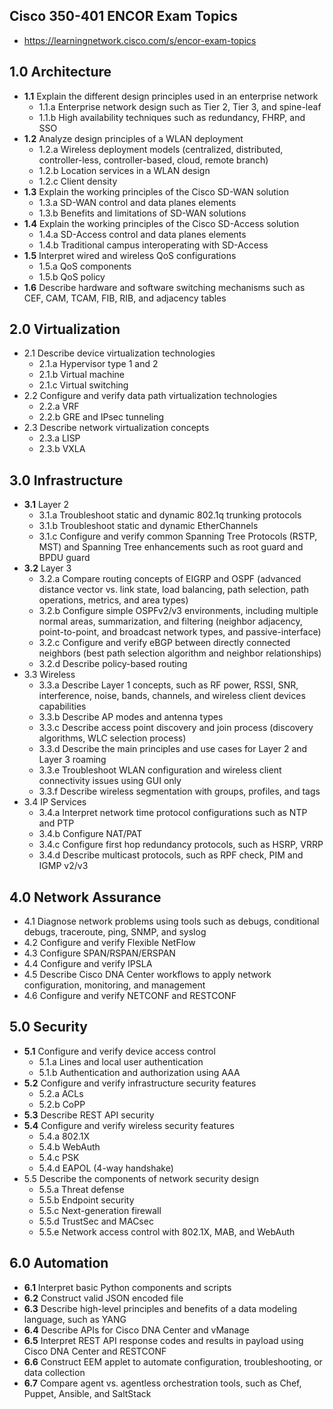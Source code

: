 ## Cisco 350-401 ENCOR Exam Topics

* https://learningnetwork.cisco.com/s/encor-exam-topics

## 1.0 Architecture
- **1.1** Explain the different design principles used in an enterprise network
  - 1.1.a Enterprise network design such as Tier 2, Tier 3, and spine-leaf
  - 1.1.b High availability techniques such as redundancy, FHRP, and SSO
- **1.2** Analyze design principles of a WLAN deployment
  - 1.2.a Wireless deployment models (centralized, distributed, controller-less, controller-based, cloud, remote branch)
  - 1.2.b Location services in a WLAN design
  - 1.2.c Client density
- **1.3** Explain the working principles of the Cisco SD-WAN solution
  - 1.3.a SD-WAN control and data planes elements
  - 1.3.b Benefits and limitations of SD-WAN solutions
- **1.4** Explain the working principles of the Cisco SD-Access solution
  - 1.4.a SD-Access control and data planes elements
  - 1.4.b Traditional campus interoperating with SD-Access
- **1.5**  Interpret wired and wireless QoS configurations
  - 1.5.a QoS components
  - 1.5.b QoS policy
- **1.6** Describe hardware and software switching mechanisms such as CEF, CAM, TCAM, FIB, RIB, and adjacency tables

## 2.0 Virtualization
* 2.1 Describe device virtualization technologies
  * 2.1.a Hypervisor type 1 and 2
  * 2.1.b Virtual machine
  * 2.1.c Virtual switching
* 2.2 Configure and verify data path virtualization technologies
  * 2.2.a VRF
  * 2.2.b GRE and IPsec tunneling
* 2.3 Describe network virtualization concepts
  * 2.3.a LISP
  * 2.3.b VXLA

## 3.0 Infrastructure
- **3.1** Layer 2
  * 3.1.a Troubleshoot static and dynamic 802.1q trunking protocols
  * 3.1.b Troubleshoot static and dynamic EtherChannels
  * 3.1.c Configure and verify common Spanning Tree Protocols (RSTP, MST) and Spanning Tree enhancements such as root guard and BPDU guard
- **3.2** Layer 3
  * 3.2.a Compare routing concepts of EIGRP and OSPF (advanced distance vector vs. link state, load balancing, path selection, path operations, metrics, and area types)
  * 3.2.b Configure simple OSPFv2/v3 environments, including multiple normal areas, summarization, and filtering (neighbor adjacency, point-to-point, and broadcast network types, and passive-interface)
  * 3.2.c Configure and verify eBGP between directly connected neighbors (best path selection algorithm and neighbor relationships)
  * 3.2.d Describe policy-based routing
- 3.3 Wireless
  * 3.3.a Describe Layer 1 concepts, such as RF power, RSSI, SNR, interference, noise, bands, channels, and wireless client devices capabilities
  * 3.3.b Describe AP modes and antenna types
  * 3.3.c Describe access point discovery and join process (discovery algorithms, WLC selection process)
  * 3.3.d Describe the main principles and use cases for Layer 2 and Layer 3 roaming
  * 3.3.e Troubleshoot WLAN configuration and wireless client connectivity issues using GUI only
  * 3.3.f Describe wireless segmentation with groups, profiles, and tags
- 3.4 IP Services
  * 3.4.a Interpret network time protocol configurations such as NTP and PTP
  * 3.4.b Configure NAT/PAT
  * 3.4.c Configure first hop redundancy protocols, such as HSRP, VRRP
  * 3.4.d Describe multicast protocols, such as RPF check, PIM and IGMP v2/v3

## 4.0 Network Assurance
* 4.1 Diagnose network problems using tools such as debugs, conditional debugs, traceroute, ping, SNMP, and syslog
* 4.2 Configure and verify Flexible NetFlow
* 4.3 Configure SPAN/RSPAN/ERSPAN
* 4.4 Configure and verify IPSLA
* 4.5 Describe Cisco DNA Center workflows to apply network configuration, monitoring, and management
* 4.6 Configure and verify NETCONF and RESTCONF

## 5.0 Security
- **5.1** Configure and verify device access control
  * 5.1.a Lines and local user authentication
  * 5.1.b Authentication and authorization using AAA
- **5.2** Configure and verify infrastructure security features
  - 5.2.a ACLs
  - 5.2.b CoPP
- **5.3** Describe REST API security
- **5.4** Configure and verify wireless security features
  * 5.4.a 802.1X
  * 5.4.b WebAuth
  * 5.4.c PSK
  * 5.4.d EAPOL (4-way handshake)
- 5.5 Describe the components of network security design
  * 5.5.a Threat defense
  * 5.5.b Endpoint security
  * 5.5.c Next-generation firewall
  * 5.5.d TrustSec and MACsec
  * 5.5.e Network access control with 802.1X, MAB, and WebAuth

## 6.0 Automation
- **6.1** Interpret basic Python components and scripts
- **6.2** Construct valid JSON encoded file
- **6.3** Describe high-level principles and benefits of a data modeling language, such as YANG
- **6.4** Describe APIs for Cisco DNA Center and vManage
- **6.5** Interpret REST API response codes and results in payload using Cisco DNA Center and RESTCONF
- **6.6** Construct EEM applet to automate configuration, troubleshooting, or data collection
- **6.7** Compare agent vs. agentless orchestration tools, such as Chef, Puppet, Ansible, and SaltStack
